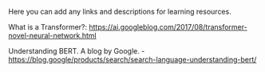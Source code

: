 Here you can add any links and descriptions for learning resources.

What is a Transformer?: https://ai.googleblog.com/2017/08/transformer-novel-neural-network.html

Understanding BERT. A blog by Google. - https://blog.google/products/search/search-language-understanding-bert/

